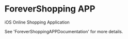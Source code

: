 # ForeverShopping APP
iOS Online Shopping Application

See 'ForeverShoppingAPPDocumentation' for more details.
